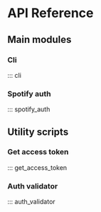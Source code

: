 # API Reference
## Main modules
### Cli
::: cli

### Spotify auth
::: spotify_auth

## Utility scripts
### Get access token
::: get_access_token

### Auth validator
::: auth_validator
